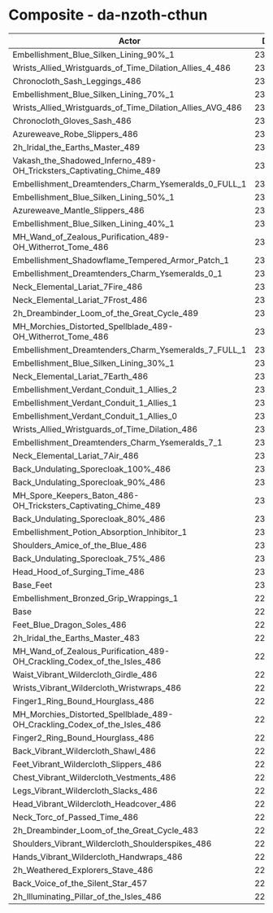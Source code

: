 # Composite - da-nzoth-cthun
| Actor | DPS | Increase |
|---|:---:|:---:|
|Embellishment_Blue_Silken_Lining_90%_1|234824|2.25%|
|Wrists_Allied_Wristguards_of_Time_Dilation_Allies_4_486|234315|2.03%|
|Chronocloth_Sash_Leggings_486|233997|1.89%|
|Embellishment_Blue_Silken_Lining_70%_1|233709|1.76%|
|Wrists_Allied_Wristguards_of_Time_Dilation_Allies_AVG_486|233669|1.75%|
|Chronocloth_Gloves_Sash_486|233583|1.71%|
|Azureweave_Robe_Slippers_486|233236|1.56%|
|2h_Iridal_the_Earths_Master_489|233234|1.56%|
|Vakash_the_Shadowed_Inferno_489-OH_Tricksters_Captivating_Chime_489|233202|1.54%|
|Embellishment_Dreamtenders_Charm_Ysemeralds_0_FULL_1|232688|1.32%|
|Embellishment_Blue_Silken_Lining_50%_1|232641|1.30%|
|Azureweave_Mantle_Slippers_486|232431|1.21%|
|Embellishment_Blue_Silken_Lining_40%_1|232090|1.06%|
|MH_Wand_of_Zealous_Purification_489-OH_Witherrot_Tome_486|232036|1.03%|
|Embellishment_Shadowflame_Tempered_Armor_Patch_1|232030|1.03%|
|Embellishment_Dreamtenders_Charm_Ysemeralds_0_1|231813|0.94%|
|Neck_Elemental_Lariat_7Fire_486|231743|0.91%|
|Neck_Elemental_Lariat_7Frost_486|231734|0.90%|
|2h_Dreambinder_Loom_of_the_Great_Cycle_489|231721|0.90%|
|MH_Morchies_Distorted_Spellblade_489-OH_Witherrot_Tome_486|231609|0.85%|
|Embellishment_Dreamtenders_Charm_Ysemeralds_7_FULL_1|231556|0.83%|
|Embellishment_Blue_Silken_Lining_30%_1|231539|0.82%|
|Neck_Elemental_Lariat_7Earth_486|231335|0.73%|
|Embellishment_Verdant_Conduit_1_Allies_2|231329|0.73%|
|Embellishment_Verdant_Conduit_1_Allies_1|231234|0.68%|
|Embellishment_Verdant_Conduit_1_Allies_0|231175|0.66%|
|Wrists_Allied_Wristguards_of_Time_Dilation_486|230807|0.50%|
|Embellishment_Dreamtenders_Charm_Ysemeralds_7_1|230734|0.47%|
|Neck_Elemental_Lariat_7Air_486|230611|0.41%|
|Back_Undulating_Sporecloak_100%_486|230519|0.37%|
|Back_Undulating_Sporecloak_90%_486|230424|0.33%|
|MH_Spore_Keepers_Baton_486-OH_Tricksters_Captivating_Chime_489|230392|0.32%|
|Back_Undulating_Sporecloak_80%_486|230326|0.29%|
|Embellishment_Potion_Absorption_Inhibitor_1|230316|0.29%|
|Shoulders_Amice_of_the_Blue_486|230273|0.27%|
|Back_Undulating_Sporecloak_75%_486|230216|0.24%|
|Head_Hood_of_Surging_Time_486|230212|0.24%|
|Base_Feet|230005|0.15%|
|Embellishment_Bronzed_Grip_Wrappings_1|229725|0.03%|
|Base|229661|0.00%|
|Feet_Blue_Dragon_Soles_486|229512|-0.06%|
|2h_Iridal_the_Earths_Master_483|229510|-0.07%|
|MH_Wand_of_Zealous_Purification_489-OH_Crackling_Codex_of_the_Isles_486|229438|-0.10%|
|Waist_Vibrant_Wildercloth_Girdle_486|229397|-0.11%|
|Wrists_Vibrant_Wildercloth_Wristwraps_486|229347|-0.14%|
|Finger1_Ring_Bound_Hourglass_486|229302|-0.16%|
|MH_Morchies_Distorted_Spellblade_489-OH_Crackling_Codex_of_the_Isles_486|229137|-0.23%|
|Finger2_Ring_Bound_Hourglass_486|229130|-0.23%|
|Back_Vibrant_Wildercloth_Shawl_486|229004|-0.29%|
|Feet_Vibrant_Wildercloth_Slippers_486|228944|-0.31%|
|Chest_Vibrant_Wildercloth_Vestments_486|228738|-0.40%|
|Legs_Vibrant_Wildercloth_Slacks_486|228622|-0.45%|
|Head_Vibrant_Wildercloth_Headcover_486|228598|-0.46%|
|Neck_Torc_of_Passed_Time_486|228457|-0.52%|
|2h_Dreambinder_Loom_of_the_Great_Cycle_483|228388|-0.55%|
|Shoulders_Vibrant_Wildercloth_Shoulderspikes_486|228354|-0.57%|
|Hands_Vibrant_Wildercloth_Handwraps_486|228349|-0.57%|
|2h_Weathered_Explorers_Stave_486|228344|-0.57%|
|Back_Voice_of_the_Silent_Star_457|228301|-0.59%|
|2h_Illuminating_Pillar_of_the_Isles_486|228034|-0.71%|
